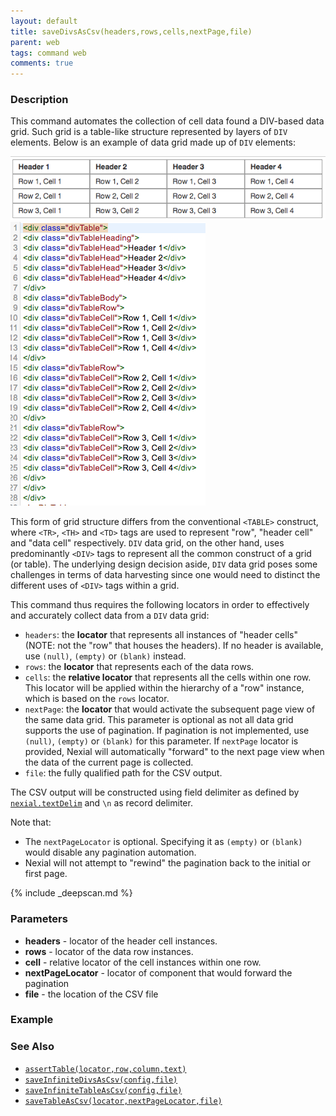 ```yaml
---
layout: default
title: saveDivsAsCsv(headers,rows,cells,nextPage,file)
parent: web
tags: command web
comments: true
---
```


### Description
This command automates the collection of cell data found a DIV-based data grid.  Such grid is a table-like structure 
represented by layers of `DIV` elements. Below is an example of data grid made up of `DIV` elements:<br/>

![](image/saveDivsAsCsv_01.png)<br/>
![](image/saveDivsAsCsv_02.png)<br/>

This form of grid structure differs from the conventional `<TABLE>` construct, where `<TR>`, `<TH>` and `<TD>` tags are 
used to represent "row", "header cell" and "data cell" respectively.  `DIV` data grid, on the other hand, uses 
predominantly `<DIV>` tags to represent all the common construct of a grid (or table). The underlying design decision
aside, `DIV` data grid poses some challenges in terms of data harvesting since one would need to distinct the different
uses of `<DIV>` tags within a grid.

This command thus requires the following locators in order to effectively and accurately collect data from a `DIV` 
data grid:

- `headers`: the **locator** that represents all instances of "header cells" (NOTE: not the "row" that houses the 
  headers). If no header is available, use `(null)`, `(empty)` or `(blank)` instead.
- `rows`: the **locator** that represents each of the data rows.
- `cells`: the **relative locator** that represents all the cells within one row. This locator will be applied within 
  the hierarchy of a "row" instance, which is based on the `rows` locator.
- `nextPage`: the **locator** that would activate the subsequent page view of the same data grid. This parameter is 
  optional as not all data grid supports the use of pagination. If pagination is not implemented, use `(null)`, 
  `(empty)` or `(blank)` for this parameter. If `nextPage` locator is provided, Nexial will automatically "forward" to 
  the next page view when the data of the current page is collected. 
- `file`: the fully qualified path for the CSV output.

The CSV output will be constructed using field delimiter as defined by 
[`nexial.textDelim`](../../systemvars/index#nexial.textDelim) and `\n` as record delimiter.

Note that:
- The `nextPageLocator` is optional. Specifying it as `(empty)` or `(blank)` would disable any pagination automation.
- Nexial will not attempt to "rewind" the pagination back to the initial or first page.

{% include _deepscan.md %}


### Parameters
- **headers** - locator of the header cell instances.
- **rows** - locator of the data row instances.
- **cell** - relative locator of the cell instances within one row.
- **nextPageLocator** - locator of component that would forward the pagination
- **file** - the location of the CSV file


### Example


### See Also
- [`assertTable(locator,row,column,text)`](assertTable(locator,row,column,text))
- [`saveInfiniteDivsAsCsv(config,file)`](saveInfiniteDivsAsCsv(config,file))
- [`saveInfiniteTableAsCsv(config,file)`](saveInfiniteTableAsCsv(config,file))
- [`saveTableAsCsv(locator,nextPageLocator,file)`](saveTableAsCsv(locator,nextPageLocator,file))
